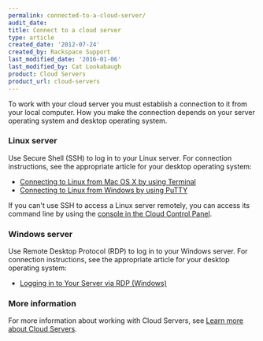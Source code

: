 ```yaml
---
permalink: connected-to-a-cloud-server/
audit_date:
title: Connect to a cloud server
type: article
created_date: '2012-07-24'
created_by: Rackspace Support
last_modified_date: '2016-01-06'
last_modified_by: Cat Lookabaugh
product: Cloud Servers
product_url: cloud-servers
---
```


To work with your cloud server you must establish a connection to it
from your local computer. How you make the connection depends on your
server operating system and desktop operating system.

### Linux server

Use Secure Shell (SSH) to log in to your Linux server. For connection
instructions, see the appropriate article for your desktop operating
system:

-   [Connecting to Linux from Mac OS X by using Terminal](/how-to/connecting-to-linux-from-mac-os-x-by-using-terminal)
-   [Connecting to Linux from Windows by using PuTTY](/how-to/connecting-to-linux-from-windows-by-using-putty)

If you can't use SSH to access a Linux server remotely, you can
access its command line by using the [console in the Cloud Control Panel](/how-to/start-a-console-session).

### Windows server

Use Remote Desktop Protocol (RDP) to log in to your Windows server. For
connection instructions, see the appropriate article for your desktop
operating system:

-   [Logging in to Your Server via RDP (Windows)](/how-to/log-in-to-your-server-via-rdp-windows)

### More information

For more information about working with Cloud Servers, see [Learn more about Cloud Servers](/how-to/learn-more-about-cloud-servers).
